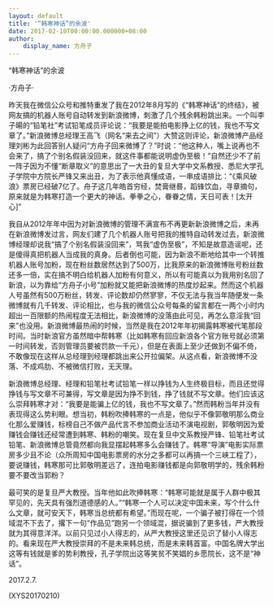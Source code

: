 ```yaml
---
layout: default
title: '“韩寒神话”的余波'
date: 2017-02-10T00:00:00.000000+08:00
author:
    display_name: 方舟子
---
```


“韩寒神话”的余波

·方舟子·

昨天我在微信公众号和推特重发了我在2012年8月写的《“韩寒神话”的终结》，被网友搞的机器人账号自动转发到新浪微博，刺激了几个残余韩粉跳出来。一个叫李子暘的“铅笔社”考试铅笔成员评论说：“我要是能拍电影挣上亿的钱，我也不写文章了。”新浪微博总经理王高飞（网名“来去之间”）大赞这则评论，新浪微博产品经理刘彬为此回答别人疑问“方舟子回来微博了？”时说：“他这种人，嘴上说再也不会来了，搞了个别名假装没回来，就这件事都能说明虚伪至极！”自然还少不了前一阵子因为不懂“断章取义”的意思出了一大丑的复旦大学中文系教授、悉尼大学孔子学院中方院长严锋又来出丑，为了表示他真懂成语，一串成语排比：“《乘风破浪》票房已经破7亿了。舟子这几年皓首穷经，焚膏继晷，蹈锋饮血，寻章摘句，原来就是为韩寒打造一个更大的神话。拳拳之心，眷眷之情，天日可表！[太开心]”

我自从2012年年中因为对新浪微博的管理不满宣布不再更新新浪微博之后，未再在新浪微博发过言，网友们建了几个机器人账号把我的推特自动转发过去，新浪微博经理却说我“搞了个别名假装没回来”，骂我“虚伪至极”，不知是故意造谣呢，还是傻得真把机器人当成我的真身。后者倒也可能，因为新浪不断地给其中一个转推机器人账号加粉，现在粉丝数居然达到了500万，比我原来的新浪微博账号粉丝数还多一倍，实在搞不明白给机器人加粉有何意义，所以有可能真以为我用别名回了新浪，以为靠给“方舟子小号”加粉就又能把新浪微博的热度炒起来。然而这个机器人号虽然有500万粉丝，转发、评论数却仍然寥寥，不仅无法与我当年随便发一条微博就有几千转发、评论相比，也与我的微信公众号每条的留言都在一两个小时内超出一百限额的热闹程度无法相比，新浪微博的没落由此可见，再怎么意淫我“回来”也没用。新浪微博最热闹的时候，当然是我在2012年年初揭露韩寒被代笔那段时间。当时新浪官方虽然暗中帮韩寒（比如韩寒有回应新浪各个官方账号就必须第一时间转发，否则管理员要被罚款一千元），但是在表面上至少还做到不偏不倚，不敢像现在这样从总经理到经理都跳出来公开拉偏架。从这点看，新浪微博不没落、不成鸡肋、不被微信打败，无天理。

新浪微博总经理、经理和铅笔社考试铅笔一样以挣钱为人生终极目标，而且还觉得挣钱与写文章不可兼得，写文章是因为挣不到钱，挣了钱就不写文章。他们应该这么崇拜韩寒才对：“我要是能骗上亿的钱，我也不写文章了。”然而韩粉当年并没有表现得这么势利眼。想当初，韩粉吹捧韩寒的一点是，他似乎不像郭敬明那么商业化那么爱赚钱，标榜自己不做产品代言不参加商业活动不演电视剧，郭敬明因为爱赚钱会赚钱还经常遭到韩寒、韩粉的嘲笑。现在复旦中文系教授严锋、铅笔社考试铅笔、新浪微博总管竟然都向我显摆起韩寒多么会赚钱了。韩寒“导演”电影实际票房多少且不论（众所周知中国电影票房的水分之多都可以再搞一个三峡工程了），要说赚钱，韩寒那可比郭敬明差远了，连拍电影赚钱都是向郭敬明学的，残余韩粉要不要改当郭粉？

最可笑的是复旦严大教授。当年他如此吹捧韩寒：“韩寒可能就是属于人群中极其罕见的，先天具有强烈道德感的人。”“韩寒一个人可以决定中国未来，写个什么什么文章，就可安天下，韩寒当总统都有希望。”而现在呢，一个骗子被打得在一个领域混不下去了，撂下一句“作品见”跑另一个领域混，据说骗到了更多钱，严大教授就为其得意洋洋。以前只见过小人得志的，从严大教授这里还见识了替小人得志的。看来现在严大教授崇拜的不是未来韩总统，而是未来韩首富。中国名牌大学出这等有钱就是爹的势利教授，孔子学院出这等笑贫不笑娼的乡愿院长，这不是“神话”。

2017.2.7.

(XYS20170210)


